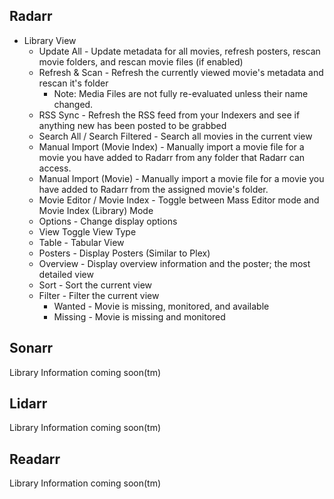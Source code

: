 ## Radarr

<section begin=radarr_library />

  - Library View
      - Update All - Update metadata for all movies, refresh posters,
        rescan movie folders, and rescan movie files (if enabled)
      - Refresh & Scan - Refresh the currently viewed movie's metadata
        and rescan it's folder
          - Note: Media Files are not fully re-evaluated unless their
            name changed.
      - RSS Sync - Refresh the RSS feed from your Indexers and see if
        anything new has been posted to be grabbed
      - Search All / Search Filtered - Search all movies in the current
        view
      - Manual Import (Movie Index) - Manually import a movie file for a
        movie you have added to Radarr from any folder that Radarr can
        access.
      - Manual Import (Movie) - Manually import a movie file for a movie
        you have added to Radarr from the assigned movie's folder.
      - Movie Editor / Movie Index - Toggle between Mass Editor mode and
        Movie Index (Library) Mode
      - Options - Change display options
      - View Toggle View Type
      - Table - Tabular View
      - Posters - Display Posters (Similar to Plex)
      - Overview - Display overview information and the poster; the most
        detailed view
      - Sort - Sort the current view
      - Filter - Filter the current view
          - Wanted - Movie is missing, monitored, and available
          - Missing - Movie is missing and monitored

<section end=radarr_library />

## Sonarr

<section begin=sonarr_library />

Library Information coming soon(tm)

<section end=sonarr_library />

## Lidarr

<section begin=lidarr_library />

Library Information coming soon(tm)

<section end=lidarr_library />

## Readarr

<section begin=readarr_library />

Library Information coming soon(tm)

<section end=readarr_library />
